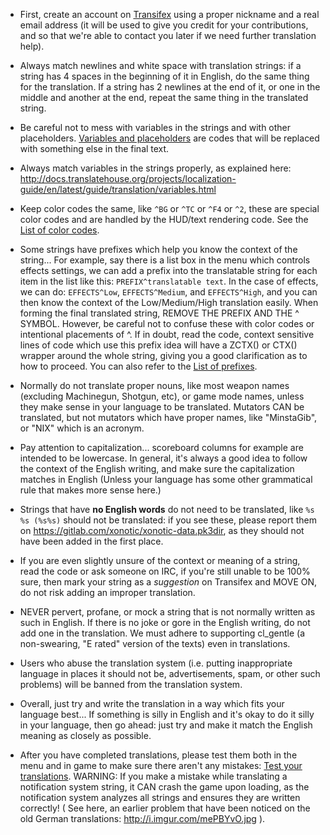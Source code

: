 *  First, create an account on [Transifex](https://www.transifex.com/team-xonotic/xonotic/dashboard/) using a proper nickname and a real email address (it will be used to give you credit for your contributions, and so that we're able to contact you later if we need further translation help).

*  Always match newlines and white space with translation strings: if a string has 4 spaces in the beginning of it in English, do the same thing for the translation. If a string has 2 newlines at the end of it, or one in the middle and another at the end, repeat the same thing in the translated string.

*  Be careful not to mess with variables in the strings and with other placeholders. [Variables and placeholders](List-of-translation-placeholders) are codes that will be replaced with something else in the final text.

*  Always match variables in the strings properly, as explained here: http://docs.translatehouse.org/projects/localization-guide/en/latest/guide/translation/variables.html

*  Keep color codes the same, like `^BG` or `^TC` or `^F4` or `^2`, these are special color codes and are handled by the HUD/text rendering code. See the [List of color codes](List-of-color-codes).

*  Some strings have prefixes which help you know the context of the string... For example, say there is a list box in the menu which controls effects settings, we can add a prefix into the translatable string for each item in the list like this: `PREFIX^translatable text`. In the case of effects, we can do: `EFFECTS^Low`, `EFFECTS^Medium`, and `EFFECTS^High`, and you can then know the context of the Low/Medium/High translation easily. When forming the final translated string, REMOVE THE PREFIX AND THE ^ SYMBOL. However, be careful not to confuse these with color codes or intentional placements of ^. If in doubt, read the code, context sensitive lines of code which use this prefix idea will have a ZCTX() or CTX() wrapper around the whole string, giving you a good clarification as to how to proceed. You can also refer to the [List of prefixes](List-of-translation-prefixes).

*  Normally do not translate proper nouns, like most weapon names (excluding Machinegun, Shotgun, etc), or game mode names, unless they make sense in your language to be translated. Mutators CAN be translated, but not mutators which have proper names, like "MinstaGib", or "NIX" which is an acronym.

*  Pay attention to capitalization... scoreboard columns for example are intended to be lowercase. In general, it's always a good idea to follow the context of the English writing, and make sure the capitalization matches in English (Unless your language has some other grammatical rule that makes more sense here.)

*  Strings that have **no English words** do not need to be translated, like `%s %s (%s%s)` should not be translated: if you see these, please report them on https://gitlab.com/xonotic/xonotic-data.pk3dir, as they should not have been added in the first place.

*  If you are even slightly unsure of the context or meaning of a string, read the code or ask someone on IRC, if you're still unable to be 100% sure, then mark your string as a *suggestion* on Transifex and MOVE ON, do not risk adding an improper translation.

*  NEVER pervert, profane, or mock a string that is not normally written as such in English. If there is no joke or gore in the English writing, do not add one in the translation. We must adhere to supporting cl_gentle (a non-swearing, "E rated" version of the texts) even in translations.

*  Users who abuse the translation system (i.e. putting inappropriate language in places it should not be, advertisements, spam, or other such problems) will be banned from the translation system.

*  Overall, just try and write the translation in a way which fits your language best... If something is silly in English and it's okay to do it silly in your language, then go ahead: just try and make it match the English meaning as closely as possible.

*  After you have completed translations, please test them both in the menu and in game to make sure there aren't any mistakes: [Test your translations](Test-your-translations). WARNING: If you make a mistake while translating a notification system string, it CAN crash the game upon loading, as the notification system analyzes all strings and ensures they are written correctly! ( See here, an earlier problem that have been noticed on the old German translations: http://i.imgur.com/mePBYvO.jpg ).
